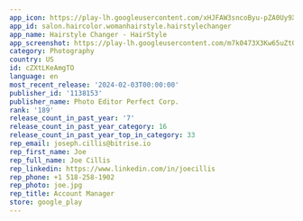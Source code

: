 ```yaml
---
app_icon: https://play-lh.googleusercontent.com/xHJFAW3sncoByu-pZA0Uy9XNuFb7jyOq0e3mzaCPD2T8j4-8SuH7TMBjS6S4jytvxVTA
app_id: salon.haircolor.womanhairstyle.hairstylechanger
app_name: Hairstyle Changer - HairStyle
app_screenshot: https://play-lh.googleusercontent.com/m7k0473X3Kw65uZtO1nmvwQ5muJJ-0I2qT8x-wWQ7o6G_bBoKF7YbmxKARz_WiNqEyg
category: Photography
country: US
id: cZXtLKeAmgTO
language: en
most_recent_release: '2024-02-03T00:00:00'
publisher_id: '1138153'
publisher_name: Photo Editor Perfect Corp.
rank: '189'
release_count_in_past_year: '7'
release_count_in_past_year_category: 16
release_count_in_past_year_top_in_category: 33
rep_email: joseph.cillis@bitrise.io
rep_first_name: Joe
rep_full_name: Joe Cillis
rep_linkedin: https://www.linkedin.com/in/joecillis
rep_phone: +1 518-258-1902
rep_photo: joe.jpg
rep_title: Account Manager
store: google_play
---
```

